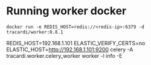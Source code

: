 # Running worker docker

```
docker run -e REDIS_HOST=redis://<redis-ip>:6379 -d tracardi/worker:0.8.1
```

REDIS_HOST=192.168.1.101 ELASTIC_VERIFY_CERTS=no ELASTIC_HOST=http://192.168.1.101:9200 celery -A tracardi.worker.celery_worker worker -l info -E